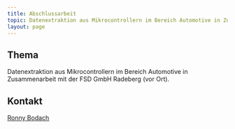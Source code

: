 ```yaml
---
title: Abschlussarbeit
topic: Datenextraktion aus Mikrocontrollern im Bereich Automotive in Zusammenarbeit mit der FSD GmbH Radeberg (vor Ort)
layout: page
---
```

## Thema
Datenextraktion aus Mikrocontrollern im Bereich Automotive in Zusammenarbeit mit der FSD GmbH Radeberg (vor Ort).

## Kontakt
<u><a href="{{ '/about/team/ronny-bodach/' | relative_url }}">Ronny Bodach</a></u>